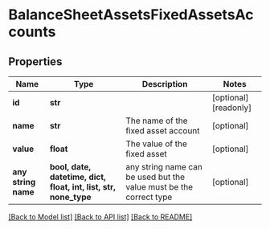 # BalanceSheetAssetsFixedAssetsAccounts


## Properties
Name | Type | Description | Notes
------------ | ------------- | ------------- | -------------
**id** | **str** |  | [optional] [readonly] 
**name** | **str** | The name of the fixed asset account | [optional] 
**value** | **float** | The value of the fixed asset | [optional] 
**any string name** | **bool, date, datetime, dict, float, int, list, str, none_type** | any string name can be used but the value must be the correct type | [optional]

[[Back to Model list]](../../README.md#documentation-for-models) [[Back to API list]](../../README.md#documentation-for-api-endpoints) [[Back to README]](../../README.md)


